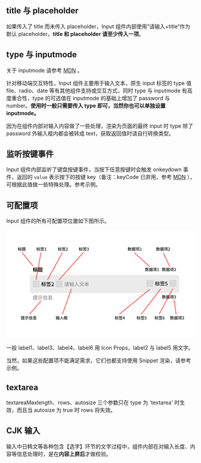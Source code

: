 ## title 与 placeholder

如果传入了 title 而未传入 placeholder，Input 组件内部使用”请输入+title“作为默认 placeholder，**title 和 placeholder 请至少传入一项**。

## type 与 inputmode

关于 inputmode 请参考 [MDN](https://developer.mozilla.org/zh-CN/docs/Web/HTML/Global_attributes/inputmode) 。

针对移动端交互特性，Input 组件主要用于输入文本，原生 input 标签的 type 值 file、radio、date 等有其他组件支持或交互方式，同时 type 与 inputmode 有高度重合性，type 的可选值在 inputmode 的基础上增加了 password 与 number。**使用时一般只需要传入 type 即可，当然你也可以单独设置 inputmode。**

因为在组件内部对输入内容做了一些处理，渲染为页面的最终 input 时 type 除了 password 外输入框内都会被转成 text，获取返回值时请自行转换类型。

## 监听按键事件

Input 组件内部监听了键盘按键事件，当按下任意按键时会触发 onkeydown 事件，返回的 `value` 表示按下的按键 key（备注：keyCode 已弃用，参考 [MDN](https://developer.mozilla.org/zh-CN/docs/Web/API/KeyboardEvent/keyCode) ），可根据此值做一些特殊处理。参考示例。

## 可配置项

Input 组件的所有可配置项位置如下图所示。

<img src="input.png" alt="input config" title="输入框配置项">

一般 label1、label3、label4、label6 用 Icon Props，label2 与 label5 用文字。

当然，如果这些配置项不能满足需求，它们也都支持使用 Snippet 渲染，请参考示例。

## textarea

textareaMaxlength、rows、autosize 三个参数只在 type 为 'textarea' 时生效，而且当 autosize 为 true 时 rows 将失效。

## CJK 输入

输入中日韩文等各种包含【选字】环节的文字过程中，组件内部在对输入长度、内容等信息处理时，是在**内容上屏后**才做校验。
